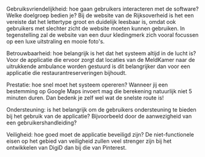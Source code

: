 Gebruiksvriendelijkheid: hoe gaan gebruikers interacteren met de software? Welke doelgroep bedien je? Bij de website van de Rijksoverheid is het een vereiste dat het lettertype groot en duidelijk leesbaar is, omdat ook gebruikers met slechter zicht de website moeten kunnen gebruiken. In tegenstelling zal de website van een duur kledingmerk zich vooral focussen op een luxe uitstraling en mooie foto's.


Betrouwbaarheid: hoe belangrijk is het dat het systeem altijd in de lucht is? Voor de applicatie die ervoor zorgt dat locaties van de MeldKamer naar de uitrukkende ambulance worden gestuurd is dit belangrijker dan voor een applicatie die restaurantreserveringen bijhoudt.


Prestatie: hoe snel moet het systeem opereren? Wanneer jij een bestemming op Google Maps invoert mag die berekening natuurlijk niet 5 minuten duren. Dan bedenk je zelf wel wat de snelste route is!


Ondersteuning: is het belangrijk om de gebruikers ondersteuning te bieden bij het gebruik van de applicatie? Bijvoorbeeld door de aanwezigheid van een gebruikershandleiding?


Veiligheid: hoe goed moet de applicatie beveiligd zijn? De niet-functionele eisen op het gebied van veiligheid zullen veel strenger zijn bij het ontwikkelen van DigiD dan bij die van Pinterest.